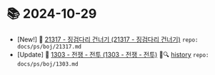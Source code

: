 # 📚 2024-10-29
- [New!] 📗 [21317 - 징검다리 건너기 (21317 - 징검다리 건너기)](https://til.qriosity.dev/featured/ps/boj/21317) `repo: docs/ps/boj/21317.md`
- [Update] 📙 [1303 - 전쟁 - 전투 (1303 - 전쟁 - 전투)](https://til.qriosity.dev/featured/ps/boj/1303) 📃🔍 [history](https://github.com/Queue-ri/TIL/commits/main/docs/ps/boj/1303.md?since=2024-10-29T00:00:00Z&until=2024-10-29T23:59:59Z) `repo: docs/ps/boj/1303.md`
